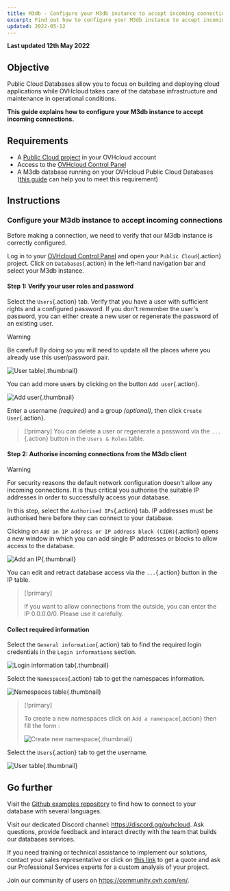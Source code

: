 ```yaml
---
title: M3db - Configure your M3db instance to accept incoming connections
excerpt: Find out how to configure your M3db instance to accept incoming connections
updated: 2022-05-12
---
```


**Last updated 12th May 2022**

## Objective

Public Cloud Databases allow you to focus on building and deploying cloud applications while OVHcloud takes care of the database infrastructure and maintenance in operational conditions.

**This guide explains how to configure your M3db instance to accept incoming connections.**

## Requirements

- A [Public Cloud project](https://www.ovhcloud.com/en/public-cloud/) in your OVHcloud account
- Access to the [OVHcloud Control Panel](https://ca.ovh.com/auth/?action=gotomanager&from=https://www.ovh.com/world/&ovhSubsidiary=we)
- A M3db database running on your OVHcloud Public Cloud Databases ([this guide](/pages/platform/databases/databases_01_order_control_panel) can help you to meet this requirement)

## Instructions

### Configure your M3db instance to accept incoming connections

Before making a connection, we need to verify that our M3db instance is correctly configured.

Log in to your [OVHcloud Control Panel](https://ca.ovh.com/auth/?action=gotomanager&from=https://www.ovh.com/world/&ovhSubsidiary=we) and open your `Public Cloud`{.action} project. Click on `Databases`{.action} in the left-hand navigation bar and select your M3db instance.

#### Step 1: Verify your user roles and password

Select the `Users`{.action} tab. Verify that you have a user with sufficient rights and a configured password. If you don't remember the user's password, you can either create a new user or regenerate the password of an existing user.

> [!warning]
> Be careful! By doing so you will need to update all the places where you already use this user/password pair.
>

![User table](images/m3db_02_prepare_for_incoming_connections-20220530101005205.png){.thumbnail}

You can add more users by clicking on the button `Add user`{.action}.

![Add user](images/m3db_02_prepare_for_incoming_connections-20220530101111115.png){.thumbnail}

Enter a username *(required)* and a group *(optional)*, then click `Create User`{.action}.

> [!primary]
> You can delete a user or regenerate a password via the `...`{.action} button in the `Users & Roles` table.

#### Step 2: Authorise incoming connections from the M3db client

> [!warning]
> For security reasons the default network configuration doesn't allow any incoming connections. It is thus critical you authorise the suitable IP addresses in order to successfully access your database.

In this step, select the `Authorised IPs`{.action} tab. IP addresses must be authorised here before they can connect to your database.

Clicking on `Add an IP address or IP address block (CIDR)`{.action} opens a new window in which you can add single IP addresses or blocks to allow access to the database.

![Add an IP](images/ip_authorize.png){.thumbnail}

You can edit and retract database access via the `...`{.action} button in the IP table.

> [!primary]
>
> If you want to allow connections from the outside, you can enter the IP 0.0.0.0/0. Please use it carefully.
>

#### Collect required information

Select the `General information`{.action} tab to find the required login credentials in the `Login informations` section.

![Login information tab](images/m3db_02_prepare_for_incoming_connections-20220530101418212.png){.thumbnail}

Select the `Namespaces`{.action} tab to get the namespaces information.

![Namespaces table](images/m3db_02_prepare_for_incoming_connections-20220530101803294.png){.thumbnail}

> [!primary]
>
> To create a new namespaces click on `Add a namespace`{.action} then fill the form :
>
> ![Create new namespace](images/m3db_02_prepare_for_incoming_connections-20220530102131903.png){.thumbnail}

Select the `Users`{.action} tab to get the username.

![User table](images/m3db_02_prepare_for_incoming_connections-20220530101005205.png){.thumbnail}

## Go further

Visit the [Github examples repository](https://github.com/ovh/public-cloud-databases-examples/tree/main/databases/m3db) to find how to connect to your database with several languages.

Visit our dedicated Discord channel: <https://discord.gg/ovhcloud>. Ask questions, provide feedback and interact directly with the team that builds our databases services.

If you need training or technical assistance to implement our solutions, contact your sales representative or click on [this link](https://www.ovhcloud.com/en/professional-services/) to get a quote and ask our Professional Services experts for a custom analysis of your project.

Join our community of users on <https://community.ovh.com/en/>.
